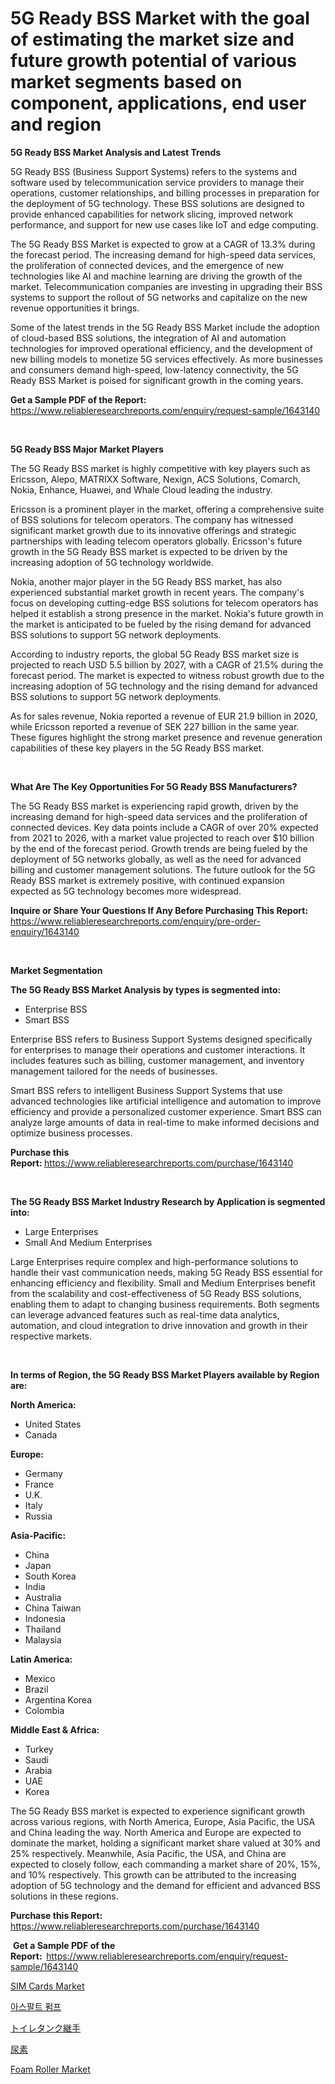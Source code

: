 <p><h1>5G Ready BSS Market with the goal of estimating the market size and future growth potential of various market segments based on component, applications, end user and region</h1></p><p><strong>5G Ready BSS Market Analysis and Latest Trends</strong></p>
<p><p>5G Ready BSS (Business Support Systems) refers to the systems and software used by telecommunication service providers to manage their operations, customer relationships, and billing processes in preparation for the deployment of 5G technology. These BSS solutions are designed to provide enhanced capabilities for network slicing, improved network performance, and support for new use cases like IoT and edge computing.</p><p>The 5G Ready BSS Market is expected to grow at a CAGR of 13.3% during the forecast period. The increasing demand for high-speed data services, the proliferation of connected devices, and the emergence of new technologies like AI and machine learning are driving the growth of the market. Telecommunication companies are investing in upgrading their BSS systems to support the rollout of 5G networks and capitalize on the new revenue opportunities it brings.</p><p>Some of the latest trends in the 5G Ready BSS Market include the adoption of cloud-based BSS solutions, the integration of AI and automation technologies for improved operational efficiency, and the development of new billing models to monetize 5G services effectively. As more businesses and consumers demand high-speed, low-latency connectivity, the 5G Ready BSS Market is poised for significant growth in the coming years.</p></p>
<p><strong>Get a Sample PDF of the Report:&nbsp;</strong> <a href="https://www.reliableresearchreports.com/enquiry/request-sample/1643140">https://www.reliableresearchreports.com/enquiry/request-sample/1643140</a></p>
<p>&nbsp;</p>
<p><strong>5G Ready BSS Major Market Players</strong></p>
<p><p>The 5G Ready BSS market is highly competitive with key players such as Ericsson, Alepo, MATRIXX Software, Nexign, ACS Solutions, Comarch, Nokia, Enhance, Huawei, and Whale Cloud leading the industry. </p><p>Ericsson is a prominent player in the market, offering a comprehensive suite of BSS solutions for telecom operators. The company has witnessed significant market growth due to its innovative offerings and strategic partnerships with leading telecom operators globally. Ericsson's future growth in the 5G Ready BSS market is expected to be driven by the increasing adoption of 5G technology worldwide.</p><p>Nokia, another major player in the 5G Ready BSS market, has also experienced substantial market growth in recent years. The company's focus on developing cutting-edge BSS solutions for telecom operators has helped it establish a strong presence in the market. Nokia's future growth in the market is anticipated to be fueled by the rising demand for advanced BSS solutions to support 5G network deployments.</p><p>According to industry reports, the global 5G Ready BSS market size is projected to reach USD 5.5 billion by 2027, with a CAGR of 21.5% during the forecast period. The market is expected to witness robust growth due to the increasing adoption of 5G technology and the rising demand for advanced BSS solutions to support 5G network deployments.</p><p>As for sales revenue, Nokia reported a revenue of EUR 21.9 billion in 2020, while Ericsson reported a revenue of SEK 227 billion in the same year. These figures highlight the strong market presence and revenue generation capabilities of these key players in the 5G Ready BSS market.</p></p>
<p>&nbsp;</p>
<p><strong>What Are The Key Opportunities For 5G Ready BSS Manufacturers?</strong></p>
<p><p>The 5G Ready BSS market is experiencing rapid growth, driven by the increasing demand for high-speed data services and the proliferation of connected devices. Key data points include a CAGR of over 20% expected from 2021 to 2026, with a market value projected to reach over $10 billion by the end of the forecast period. Growth trends are being fueled by the deployment of 5G networks globally, as well as the need for advanced billing and customer management solutions. The future outlook for the 5G Ready BSS market is extremely positive, with continued expansion expected as 5G technology becomes more widespread.</p></p>
<p><strong>Inquire or Share Your Questions If Any Before Purchasing This Report:</strong> <a href="https://www.reliableresearchreports.com/enquiry/pre-order-enquiry/1643140">https://www.reliableresearchreports.com/enquiry/pre-order-enquiry/1643140</a></p>
<p>&nbsp;</p>
<p><strong>Market Segmentation</strong></p>
<p><strong>The 5G Ready BSS Market Analysis by types is segmented into:</strong></p>
<p><ul><li>Enterprise BSS</li><li>Smart BSS</li></ul></p>
<p><p>Enterprise BSS refers to Business Support Systems designed specifically for enterprises to manage their operations and customer interactions. It includes features such as billing, customer management, and inventory management tailored for the needs of businesses.</p><p>Smart BSS refers to intelligent Business Support Systems that use advanced technologies like artificial intelligence and automation to improve efficiency and provide a personalized customer experience. Smart BSS can analyze large amounts of data in real-time to make informed decisions and optimize business processes.</p></p>
<p><strong>Purchase this Report:&nbsp;</strong><a href="https://www.reliableresearchreports.com/purchase/1643140">https://www.reliableresearchreports.com/purchase/1643140</a></p>
<p>&nbsp;</p>
<p><strong>The 5G Ready BSS Market Industry Research by Application is segmented into:</strong></p>
<p><ul><li>Large Enterprises</li><li>Small And Medium Enterprises</li></ul></p>
<p><p>Large Enterprises require complex and high-performance solutions to handle their vast communication needs, making 5G Ready BSS essential for enhancing efficiency and flexibility. Small and Medium Enterprises benefit from the scalability and cost-effectiveness of 5G Ready BSS solutions, enabling them to adapt to changing business requirements. Both segments can leverage advanced features such as real-time data analytics, automation, and cloud integration to drive innovation and growth in their respective markets.</p></p>
<p>&nbsp;</p>
<p><strong>In terms of Region, the 5G Ready BSS Market Players available by Region are:</strong></p>
<p>
    <p> <strong> North America: </strong>
        <ul>
            <li>United States</li>
            <li>Canada</li>
        </ul>
        </p> 
    <p> <strong> Europe: </strong>
        <ul>
            <li>Germany</li>
            <li>France</li>
            <li>U.K.</li>
            <li>Italy</li>
            <li>Russia</li>
        </ul>
        </p> 
    <p> <strong> Asia-Pacific: </strong>
        <ul>
            <li>China</li>
            <li>Japan</li>
            <li>South Korea</li>
            <li>India</li>
            <li>Australia</li>
            <li>China Taiwan</li>
            <li>Indonesia</li>
            <li>Thailand</li>
            <li>Malaysia</li>
        </ul>
        </p> 
    <p> <strong> Latin America: </strong>
        <ul>
            <li>Mexico</li>
            <li>Brazil</li>
            <li>Argentina Korea</li>
            <li>Colombia</li>
        </ul>
        </p> 
    <p> <strong> Middle East & Africa: </strong>
        <ul>
            <li>Turkey</li>
            <li>Saudi</li>
            <li>Arabia</li>
            <li>UAE</li>
            <li>Korea</li>
        </ul>
    </p>
    </p>
<p><p>The 5G Ready BSS market is expected to experience significant growth across various regions, with North America, Europe, Asia Pacific, the USA and China leading the way. North America and Europe are expected to dominate the market, holding a significant market share valued at 30% and 25% respectively. Meanwhile, Asia Pacific, the USA, and China are expected to closely follow, each commanding a market share of 20%, 15%, and 10% respectively. This growth can be attributed to the increasing adoption of 5G technology and the demand for efficient and advanced BSS solutions in these regions.</p></p>
<p><strong>Purchase this Report: </strong><a href="https://www.reliableresearchreports.com/purchase/1643140">https://www.reliableresearchreports.com/purchase/1643140</a></p>
<p>&nbsp;<strong>Get a Sample PDF of the Report:&nbsp;&nbsp;</strong><a href="https://www.reliableresearchreports.com/enquiry/request-sample/1643140">https://www.reliableresearchreports.com/enquiry/request-sample/1643140</a></p>
<p><strong></strong></p>
<p><p><a href="https://view.publitas.com/reportprime-1/global-sim-cards-market-size-and-market-trends-insights-and-projections-from-2024-to-2031/">SIM Cards Market</a></p><p><a href="https://medium.com/@nicholasgarcia1914/%EC%95%84%EC%8A%A4%ED%8C%94%ED%8A%B8-%ED%8E%8C%ED%94%84-%EC%8B%9C%EC%9E%A5-%EA%B7%9C%EB%AA%A8%EB%8A%94-%EA%B8%80%EB%A1%9C%EB%B2%8C-%EC%82%B0%EC%97%85%EC%97%90%EC%84%9C-%EC%B5%9C%EC%A0%81%EC%9D%98-%EB%A7%88%EC%BC%80%ED%8C%85-%EC%B1%84%EB%84%90%EC%9D%84-%EB%82%98%ED%83%80%EB%83%85%EB%8B%88%EB%8B%A4-ad6c89405b99">아스팔트 펌프</a></p><p><a href="https://medium.com/@entelabrahimi1961/%E3%83%88%E3%82%A4%E3%83%AC%E3%82%BF%E3%83%B3%E3%82%AF%E7%94%A8%E9%83%A8%E5%93%81%E5%B8%82%E5%A0%B4%E3%82%A4%E3%83%B3%E3%82%B5%E3%82%A4%E3%83%88-%E5%B8%82%E5%A0%B4%E3%81%AE%E3%83%88%E3%83%AC%E3%83%B3%E3%83%89-%E6%88%90%E9%95%B7-2024%E5%B9%B4%E3%81%8B%E3%82%892031%E5%B9%B4%E3%81%BE%E3%81%A7%E3%81%AE%E4%BA%88%E6%B8%AC-02b5268377d6">トイレタンク継手</a></p><p><a href="https://medium.com/@entelabrahimi1961/%E5%B0%BF%E7%B4%A0%E5%B8%82%E5%A0%B4%E3%83%AC%E3%83%9D%E3%83%BC%E3%83%88%E3%81%AB%E3%82%88%E3%82%8B%E3%81%A8-%E3%81%93%E3%81%AE%E5%B8%82%E5%A0%B4%E3%81%AE%E6%9C%80%E6%96%B0%E3%81%AE%E3%83%88%E3%83%AC%E3%83%B3%E3%83%89%E3%82%84%E6%88%90%E9%95%B7%E6%A9%9F%E4%BC%9A%E3%81%8C%E6%98%8E%E3%82%89%E3%81%8B%E3%81%AB%E3%81%95%E3%82%8C%E3%81%A6%E3%81%84%E3%81%BE%E3%81%99-7e50f6762d93">尿素</a></p><p><a href="https://view.publitas.com/reportprime-1/foam-roller-market-offer-valuable-insights-into-market-size-market-share-market-trends-and-projections-spanning-from-2024-to-2031/">Foam Roller Market</a></p></p>